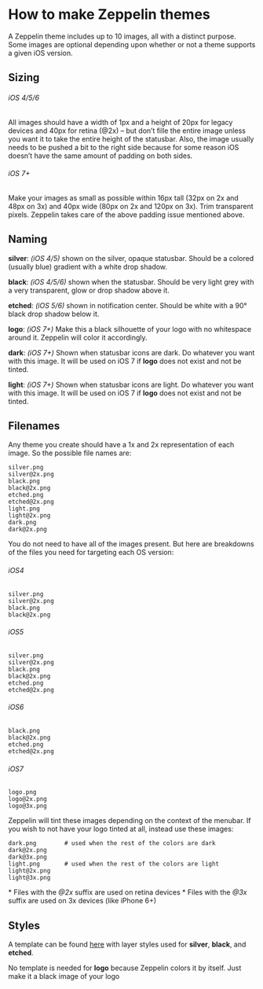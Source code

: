 # How to make Zeppelin themes


A Zeppelin theme includes up to 10 images, all with a distinct purpose. Some images are optional depending upon whether or not a theme supports a given iOS version.

## Sizing

###### iOS 4/5/6
All images should have a width of 1px and a height of 20px for legacy devices and 40px for retina (@2x) – but don’t fille the entire image unless you want it to take the entire height of the statusbar. Also, the image usually needs to be pushed a bit to the right side because for some reason iOS doesn’t have the same amount of padding on both sides.

###### iOS 7+
Make your images as small as possible within 16px tall (32px on 2x and 48px on 3x) and 40px wide (80px on 2x and 120px on 3x). Trim transparent pixels. Zeppelin takes care of the above padding issue mentioned above.

## Naming

**silver**: *(iOS 4/5)* shown on the silver, opaque statusbar. Should be a colored (usually blue) gradient with a white drop shadow.

**black**: *(iOS 4/5/6)* shown when the statusbar. Should be very light grey with a very transparent, glow or drop shadow above it.

**etched**: *(iOS 5/6)* shown in notification center. Should be white with a 90° black drop shadow below it.

**logo**: *(iOS 7+)* Make this a black silhouette of your logo with no whitespace around it. Zeppelin will color it accordingly.

**dark**: *(iOS 7+)* Shown when statusbar icons are dark. Do whatever you want with this image. It will be used on iOS 7 if **logo** does not exist and not be tinted.

**light**: *(iOS 7+)* Shown when statusbar icons are light. Do whatever you want with this image. It will be used on iOS 7 if **logo** does not exist and not be tinted.

## Filenames

Any theme you create should have a 1x and 2x representation of each image. So the possible file names are:

	silver.png
	silver@2x.png
	black.png
	black@2x.png
	etched.png
	etched@2x.png
	light.png
	light@2x.png
	dark.png
	dark@2x.png

You do not need to have all of the images present. But here are breakdowns of the files you need for targeting each OS version:

###### iOS4

	silver.png
	silver@2x.png
	black.png
	black@2x.png

###### iOS5

	silver.png
	silver@2x.png
	black.png
	black@2x.png
	etched.png
	etched@2x.png

###### iOS6

	black.png
	black@2x.png
	etched.png
	etched@2x.png

###### iOS7

	logo.png
	logo@2x.png
	logo@3x.png
	
Zeppelin will tint these images depending on the context of the menubar. If you wish to not have your logo tinted at all, instead use these images:

	dark.png        # used when the rest of the colors are dark
	dark@2x.png
	dark@3x.png
	light.png       # used when the rest of the colors are light
	light@2x.png
	light@3x.png
	
\* Files with the *@2x* suffix are used on retina devices
\* Files with the *@3x* suffix are used on 3x devices (like iPhone 6+)
## Styles

A template can be found [here](https://github.com/alexzielenski/Zeppelin/blob/master/Zeppelin%20Logo%20PSD.psd) with layer styles used for **silver**, **black**, and **etched**.

No template is needed for **logo** because Zeppelin colors it by itself. Just make it a black image of your logo

